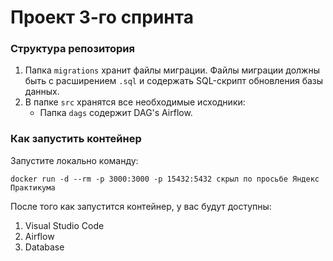 # Проект 3-го спринта

### Структура репозитория
1. Папка `migrations` хранит файлы миграции. Файлы миграции должны быть с расширением `.sql` и содержать SQL-скрипт обновления базы данных.
2. В папке `src` хранятся все необходимые исходники: 
    * Папка `dags` содержит DAG's Airflow.

### Как запустить контейнер
Запустите локально команду:

```
docker run -d --rm -p 3000:3000 -p 15432:5432 скрыл по просьбе Яндекс Практикума
```

После того как запустится контейнер, у вас будут доступны:
1. Visual Studio Code
2. Airflow
3. Database
